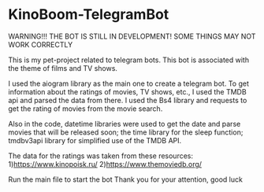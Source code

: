 # KinoBoom-TelegramBot
WARNING!!! THE BOT IS STILL IN DEVELOPMENT! SOME THINGS MAY NOT WORK CORRECTLY

This is my pet-project related to telegram bots.
This bot is associated with the theme of films and TV shows.

I used the aiogram library as the main one to create a telegram bot.
To get information about the ratings of movies, TV shows, etc., I used the TMDB api and parsed the data from there.
I used the Bs4 library and requests to get the rating of movies from the movie search.

Also in the code, datetime libraries were used to get the date and parse movies that will be released soon; the time library for the sleep function; tmdbv3api library for simplified use of the TMDB API.

The data for the ratings was taken from these resources:
1)https://www.kinopoisk.ru/
2)https://www.themoviedb.org/


Run the main file to start the bot
Thank you for your attention, good luck
